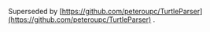 Superseded by [https://github.com/peteroupc/TurtleParser](https://github.com/peteroupc/TurtleParser) .
